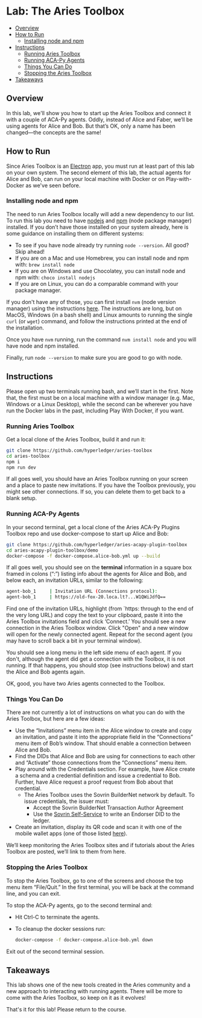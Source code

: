# Lab: The Aries Toolbox<!-- omit in toc -->

- [Overview](#overview)
- [How to Run](#how-to-run)
  - [Installing node and npm](#installing-node-and-npm)
- [Instructions](#instructions)
  - [Running Aries Toolbox](#running-aries-toolbox)
  - [Running ACA-Py Agents](#running-aca-py-agents)
  - [Things You Can Do](#things-you-can-do)
  - [Stopping the Aries Toolbox](#stopping-the-aries-toolbox)
- [Takeaways](#takeaways)

## Overview

In this lab, we'll show you how to start up the Aries Toolbox and connect it with a couple of ACA-Py agents. Oddly, instead of Alice and Faber, we’ll be using agents for Alice and Bob. But that’s OK, only a name has been changed—the concepts are the same!

## How to Run

Since Aries Toolbox is an [Electron](https://www.electronjs.org/) app, you must run at least part of this lab on your own system. The second element of this lab, the actual agents for Alice and Bob, can run on your local machine with Docker or
on Play-with-Docker as we've seen before.

### Installing node and npm

The need to run Aries Toolbox locally will add a new dependency to our list. To run this lab you need to have [nodejs](https://nodejs.org/) and [npm](https://www.npmjs.com/) (node package manager) installed. If you don’t have those installed on your system already, here is some guidance on installing them on different systems:

- To see if you have node already try running `node --version`. All good? Skip ahead!
- If you are on a Mac and use Homebrew, you can install node and npm with: `brew install node`
- If you are on Windows and use Chocolatey, you can install node and npm with: `choco install nodejs`
- If you are on Linux, you can do a comparable command with your package manager.

If you don't have any of those, you can first install `nvm` (node version manager) using the instructions [here](https://github.com/nvm-sh/nvm/blob/master/README.md#installing-and-updating). The instructions are long, but on MacOS, Windows (in a bash shell)
and Linux amounts to running the single `curl` (or `wget`) command, and follow the instructions printed at the end of the installation.

Once you have `nvm` running, run the command `nvm install node` and you will have node and npm installed.

Finally, run `node --version` to make sure you are good to go with node.

## Instructions

Please open up two terminals running bash, and we’ll start in the first. Note that, the first must be on a local machine with a window manager (e.g. Mac, Windows or a Linux Desktop), while the second can be wherever you have run the Docker labs in the past, including Play With Docker, if you want.

### Running Aries Toolbox

Get a local clone of the Aries Toolbox, build it and run it:

```bash
git clone https://github.com/hyperledger/aries-toolbox
cd aries-toolbox
npm i
npm run dev

```

If all goes well, you should have an Aries Toolbox running on your screen and a place to paste new invitations. If you have
the Toolbox previously, you might see other connections. If so, you can delete them to get back to a blank setup.

### Running ACA-Py Agents

In your second terminal, get a local clone of the Aries ACA-Py Plugins Toolbox repo and use docker-compose to start up Alice and Bob:

```bash
git clone https://github.com/hyperledger/aries-acapy-plugin-toolbox
cd aries-acapy-plugin-toolbox/demo
docker-compose -f docker-compose.alice-bob.yml up --build

```

If all goes well, you should see on the **terminal** information in a square box framed in colons (“:”) listing info about the agents for Alice and Bob, and below each, an invitation URLs, similar to the following:

```bash
agent-bob_1     | Invitation URL (Connections protocol):
agent-bob_1     | https://old-fox-20.loca.lt?...W1QWiJdfQ==
```

Find one of the invitation URLs, highlight (from `https: through to the end of the very long URL) and copy the text to your clipboard, paste it into the Aries Toolbox invitations field and click ‘Connect.’
You should see a new connection in the Aries Toolbox window. Click "Open" and a new window will open for the newly connected agent. Repeat for the second agent (you may have to scroll back a bit in your terminal window).

You should see a long menu in the left side menu of each agent. If you don't, although the agent did get a connection with the Toolbox, it is not running.
If that happens, you should stop (see instructions below) and start the Alice and Bob agents again.

OK, good, you have two Aries agents connected to the Toolbox.

### Things You Can Do

There are not currently a lot of instructions on what you can do with the Aries Toolbox, but here are a few ideas:

- Use the “Invitations” menu item in the Alice window to create and copy an invitation, and paste it into the appropriate field in the “Connections” menu item of Bob’s window. That should enable a connection between Alice and Bob.
- Find the DIDs that Alice and Bob are using for connections to each other and “Activate” those connections from the “Connections” menu item.
- Play around with the Credentials section. For example, have Alice create a schema and a credential definition and issue a credential to Bob. Further, have Alice request a proof request from Bob about that credential.
  - The Aries Toolbox uses the Sovrin BuilderNet network by default. To issue credentials, the issuer must:
    - Accept the Sovrin BuilderNet Transaction Author Agreement
    - Use the [Sovrin Self-Service](https://selfserve.sovrin.org/) to write an Endorser DID to the ledger.
- Create an invitation, display its QR code and scan it with one of the mobile wallet apps (one of those listed [here](../../GetWallet.md)).

We’ll keep monitoring the Aries Toolbox sites and if tutorials about the Aries Toolbox are posted, we’ll link to them from here.

### Stopping the Aries Toolbox

To stop the Aries Toolbox, go to one of the screens and choose the top menu item “File/Quit.” In the first terminal, you will be back at the command line, and you can exit.

To stop the ACA-Py agents, go to the second terminal and:

- Hit Ctrl-C to terminate the agents.
- To cleanup the docker sessions run:

  ``` bash
  docker-compose -f docker-compose.alice-bob.yml down

  ```

Exit out of the second terminal session.

## Takeaways

This lab shows one of the new tools created in the Aries community and a new approach to interacting with running agents. There will be more to come with the Aries Toolbox, so keep on it as it evolves!

That's it for this lab! Please return to the course.
